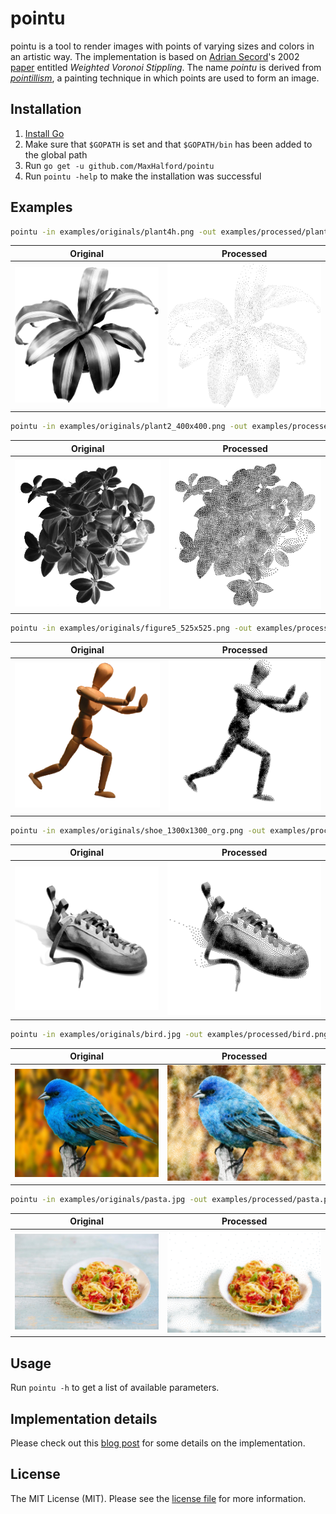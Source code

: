 # pointu

pointu is a tool to render images with points of varying sizes and colors in an artistic way. The implementation is based on [Adrian Secord](https://cs.nyu.edu/~ajsecord/)'s 2002 [paper](https://mrl.nyu.edu/~ajsecord/npar2002/npar2002_ajsecord_preprint.pdf) entitled *Weighted Voronoi Stippling*. The name *pointu* is derived from [*pointillism*](https://www.wikiwand.com/en/Pointillism), a painting technique in which points are used to form an image.

## Installation

1. [Install Go](https://golang.org/doc/install)
2. Make sure that `$GOPATH` is set and that `$GOPATH/bin` has been added to the global path
3. Run `go get -u github.com/MaxHalford/pointu`
4. Run `pointu -help` to make the installation was successful

## Examples

```sh
pointu -in examples/originals/plant4h.png -out examples/processed/plant4h.png -points 5000
```

Original            |  Processed
:-------------------------:|:-------------------------:
![plant4h_original](examples/originals/plant4h.png)  |  ![plant4h_processed](examples/processed/plant4h.png)


```sh
pointu -in examples/originals/plant2_400x400.png -out examples/processed/plant2_400x400.png -points 10000 -rmin 0.5 -rmax 0.5
```

Original            |  Processed
:-------------------------:|:-------------------------:
![plant2_400x400_original](examples/originals/plant2_400x400.png)  |  ![plant2_400x400_processed](examples/processed/plant2_400x400.png)


```sh
pointu -in examples/originals/figure5_525x525.png -out examples/processed/figure5_525x525.png -points 3000 -rmax 2
```

Original            |  Processed
:-------------------------:|:-------------------------:
![figure5_525x525_original](examples/originals/figure5_525x525.png)  |  ![figure5_525x525_processed](examples/processed/figure5_525x525.png)

```sh
pointu -in examples/originals/shoe_1300x1300_org.png -out examples/processed/shoe_1300x1300_org.png -points 5000 -iterations 100 -rmin 2 -rmax 3
```

Original            |  Processed
:-------------------------:|:-------------------------:
![shoe_1300x1300_org_original](examples/originals/shoe_1300x1300_org.png)  |  ![shoe_1300x1300_org_processed](examples/processed/shoe_1300x1300_org.png)

```sh
pointu -in examples/originals/bird.jpg -out examples/processed/bird.png -points 60000 -iterations 15 -rmin 2 -rmax 3 -color
```

Original            |  Processed
:-------------------------:|:-------------------------:
![bird_original](examples/originals/bird.jpg)  |  ![bird_processed](examples/processed/bird.png)

```sh
pointu -in examples/originals/pasta.jpg -out examples/processed/pasta.png -points 80000 -iterations 15 -rmin 2 -rmax 3 -resolution 4 -color
```

Original            |  Processed
:-------------------------:|:-------------------------:
![pasta_original](examples/originals/pasta.jpg)  |  ![pasta_processed](examples/processed/pasta.png)


## Usage

Run `pointu -h` to get a list of available parameters.

## Implementation details

Please check out this [blog post](https://maxhalford.github.io/blog/halftoning-2/) for some details on the implementation.

## License

The MIT License (MIT). Please see the [license file](LICENSE) for more information.
